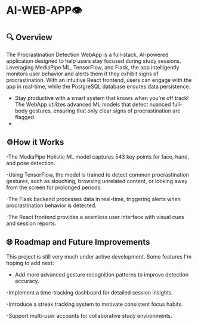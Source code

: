 # AI-WEB-APP👁️
## 🔍 Overview
The Procrastination Detection WebApp is a full-stack, AI-powered application designed to help users stay focused during study sessions. Leveraging MediaPipe ML, TensorFlow, and Flask, the app intelligently monitors user behavior and alerts them if they exhibit signs of procrastination. With an intuitive React frontend, users can engage with the app in real-time, while the PostgreSQL database ensures data persistence.


* Stay productive with a smart system that knows when you're off track! The WebApp utilizes advanced ML models that detect nuanced full-body gestures, ensuring that only clear signs of procrastination are flagged.
* 



## ⚙️How it Works
-The MediaPipe Holistic ML model captures 543 key points for face, hand, and pose detection.

-Using TensorFlow, the model is trained to detect common procrastination gestures, such as slouching, browsing unrelated content, or looking away from the screen for prolonged periods.

-The Flask backend processes data in real-time, triggering alerts when procrastination behavior is detected.

-The React frontend provides a seamless user interface with visual cues and session reports.

## 🌐 Roadmap and Future Improvements
This project is still very much under active development. Some features I'm hoping to add next:
- Add more advanced gesture recognition patterns to improve detection accuracy.

-Implement a time-tracking dashboard for detailed session insights.

-Introduce a streak tracking system to motivate consistent focus habits.

-Support multi-user accounts for collaborative study environments.
